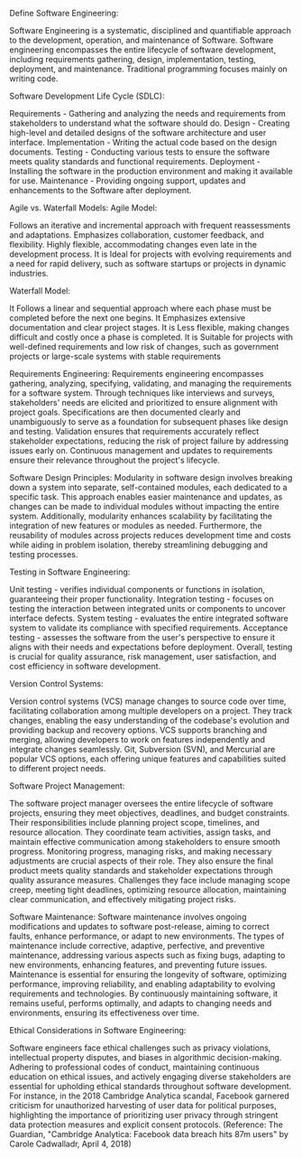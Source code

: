 Define Software Engineering:

Software Engineering is a systematic, disciplined and quantifiable approach to the development, operation, and maintenance of Software.
Software engineering encompasses the entire lifecycle of software development, including requirements gathering, design, implementation, testing, deployment, and maintenance. Traditional programming focuses mainly on writing code.

Software Development Life Cycle (SDLC):

Requirements - Gathering and analyzing the needs and requirements from stakeholders to understand what the software should do.
Design - Creating high-level and detailed designs of the software architecture and user interface.
Implementation - Writing the actual code based on the design documents.
Testing - Conducting various tests to ensure the software meets quality standards and functional requirements.
Deployment - Installing the software in the production environment and making it available for use.
Maintenance - Providing ongoing support, updates and enhancements to the Software after deployment.

Agile vs. Waterfall Models:
Agile Model:

Follows an iterative and incremental approach with frequent reassessments and adaptations.
Emphasizes collaboration, customer feedback, and flexibility.
Highly flexible, accommodating changes even late in the development process.
It is Ideal for projects with evolving requirements and a need for rapid delivery, such as software startups or projects in dynamic industries.

Waterfall Model:

It Follows a linear and sequential approach where each phase must be completed before the next one begins.
It Emphasizes extensive documentation and clear project stages.
It is Less flexible, making changes difficult and costly once a phase is completed.
It is Suitable for projects with well-defined requirements and low risk of changes, such as government projects or large-scale systems with stable requirements

Requirements Engineering:
Requirements engineering encompasses gathering, analyzing, specifying, validating, and managing the requirements for a software system. Through techniques like interviews and surveys, stakeholders' needs are elicited and prioritized to ensure alignment with project goals. Specifications are then documented clearly and unambiguously to serve as a foundation for subsequent phases like design and testing. Validation ensures that requirements accurately reflect stakeholder expectations, reducing the risk of project failure by addressing issues early on. Continuous management and updates to requirements ensure their relevance throughout the project's lifecycle.

Software Design Principles:
Modularity in software design involves breaking down a system into separate, self-contained modules, each dedicated to a specific task. This approach enables easier maintenance and updates, as changes can be made to individual modules without impacting the entire system. Additionally, modularity enhances scalability by facilitating the integration of new features or modules as needed. Furthermore, the reusability of modules across projects reduces development time and costs while aiding in problem isolation, thereby streamlining debugging and testing processes.

Testing in Software Engineering:

Unit testing - verifies individual components or functions in isolation, guaranteeing their proper functionality. Integration testing - focuses on testing the interaction between integrated units or components to uncover interface defects. 
System testing - evaluates the entire integrated software system to validate its compliance with specified requirements. Acceptance testing - assesses the software from the user's perspective to ensure it aligns with their needs and expectations before deployment.
 Overall, testing is crucial for quality assurance, risk management, user satisfaction, and cost efficiency in software development.

Version Control Systems:

 Version control systems (VCS) manage changes to source code over time, facilitating collaboration among multiple developers on a project. They track changes, enabling the easy understanding of the codebase's evolution and providing backup and recovery options. VCS supports branching and merging, allowing developers to work on features independently and integrate changes seamlessly. Git, Subversion (SVN), and Mercurial are popular VCS options, each offering unique features and capabilities suited to different project needs.

 Software Project Management:

 The software project manager oversees the entire lifecycle of software projects, ensuring they meet objectives, deadlines, and budget constraints. Their responsibilities include planning project scope, timelines, and resource allocation. They coordinate team activities, assign tasks, and maintain effective communication among stakeholders to ensure smooth progress. Monitoring progress, managing risks, and making necessary adjustments are crucial aspects of their role. They also ensure the final product meets quality standards and stakeholder expectations through quality assurance measures. Challenges they face include managing scope creep, meeting tight deadlines, optimizing resource allocation, maintaining clear communication, and effectively mitigating project risks.

 Software Maintenance:
 Software maintenance involves ongoing modifications and updates to software post-release, aiming to correct faults, enhance performance, or adapt to new environments. The types of maintenance include corrective, adaptive, perfective, and preventive maintenance, addressing various aspects such as fixing bugs, adapting to new environments, enhancing features, and preventing future issues. Maintenance is essential for ensuring the longevity of software, optimizing performance, improving reliability, and enabling adaptability to evolving requirements and technologies. By continuously maintaining software, it remains useful, performs optimally, and adapts to changing needs and environments, ensuring its effectiveness over time.

 Ethical Considerations in Software Engineering:

 Software engineers face ethical challenges such as privacy violations, intellectual property disputes, and biases in algorithmic decision-making. Adhering to professional codes of conduct, maintaining continuous education on ethical issues, and actively engaging diverse stakeholders are essential for upholding ethical standards throughout software development. For instance, in the 2018 Cambridge Analytica scandal, Facebook garnered criticism for unauthorized harvesting of user data for political purposes, highlighting the importance of prioritizing user privacy through stringent data protection measures and explicit consent protocols. (Reference: The Guardian, "Cambridge Analytica: Facebook data breach hits 87m users" by Carole Cadwalladr, April 4, 2018)